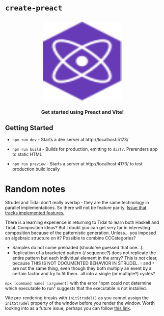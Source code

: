 # `create-preact`

<h2 align="center">
  <img height="256" width="256" src="./src/assets/preact.svg">
</h2>

<h3 align="center">Get started using Preact and Vite!</h3>

## Getting Started

-   `npm run dev` - Starts a dev server at http://localhost:5173/

-   `npm run build` - Builds for production, emitting to `dist/`. Prerenders app to static HTML

-   `npm run preview` - Starts a server at http://localhost:4173/ to test production build locally


# Random notes
Strudel and Tidal don't really overlap - they are the same technology in parallel implementations.
So there will not be feature parity. 
[Issue that tracks implemented features.](https://github.com/tidalcycles/strudel/issues/31)

There is a learning experience in returning to Tidal to learn both Haskell and Tidal. 
Composition ideas? But I doubt you can get very far in interesting composition because of the patternistic generation.
Unless... you imposed an algebraic structure on it? Possible to combine CCCategories?

- Samples do not come preloaded (should've guessed that one...).
- Replication of a bracketed pattern (/ sequence?) does not replicate the entire pattern but each individual element in the array? This is not clear, because THIS IS NOT DOCUMENTED BEHAVIOR IN STRUDEL.
`!` and `*` are not the same thing, even though they both multiply an event by a certain factor and try to fit them.. all into a single (or multiple?) cycles?

`npx [command name] [argument]` with the error "npm could not determine which executable to run" suggests that the executable is not installed.

Vite pre-rendering breaks with `initStrudel()` as you cannot assign the `initStrudel` property of the window before you render the window.
Worth looking into as a future issue, perhaps you can follow [this link](https://stackoverflow.com/questions/24700361/window-is-not-defined-on-prerender).
